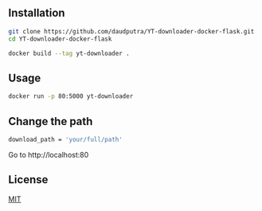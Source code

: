 ## Installation

```bash
git clone https://github.com/daudputra/YT-downloader-docker-flask.git
cd YT-downloader-docker-flask
```

```bash
docker build --tag yt-downloader .
```

## Usage

```bash
docker run -p 80:5000 yt-downloader
```

## Change the path
```bash
download_path = 'your/full/path'
```

Go to http://localhost:80
  
## License

[MIT](LICENSE)
